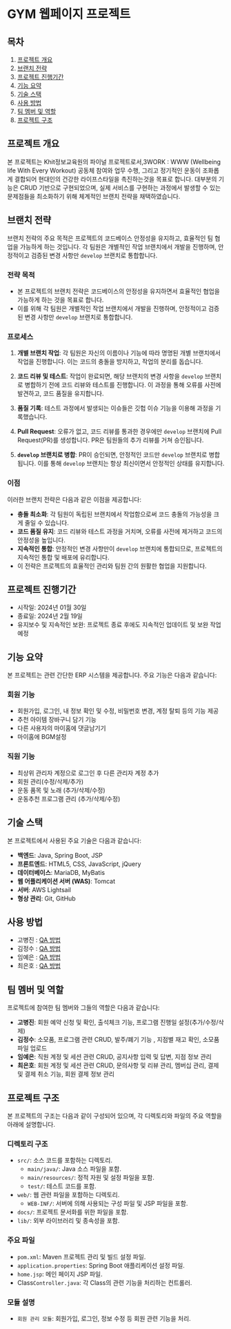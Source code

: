 # GYM 웹페이지 프로젝트

## 목차
1. [프로젝트 개요](#프로젝트-개요)
2. [브랜치 전략](#브랜치-전략)
3. [프로젝트 진행기간](#프로젝트-진행기간)
4. [기능 요약](#기능-요약)
5. [기술 스택](#기술-스택)
6. [사용 방법](#사용-방법)
7. [팀 멤버 및 역할](#팀-멤버-및-역할)
8. [프로젝트 구조](#프로젝트-구조)

## 프로젝트 개요
본 프로젝트는 Khit정보교육원의 파이널 프로젝트로서,3WORK : WWW (Wellbeing life With Every Workout)
공동체 참여와 업무 수행, 그리고 정기적인 운동이 조화롭게 결합되어 현대인의 건강한 라이프스타일을 촉진하는것을 목표로 합니다. 대부분의 기능은 CRUD 기반으로 구현되었으며, 실제 서비스를 구현하는 과정에서 발생할 수 있는 문제점들을 최소화하기 위해 체계적인 브랜치 전략을 채택하였습니다.

## 브랜치 전략
브랜치 전략의 주요 목적은 프로젝트의 코드베이스 안정성을 유지하고, 효율적인 팀 협업을 가능하게 하는 것입니다. 각 팀원은 개별적인 작업 브랜치에서 개발을 진행하며, 안정적이고 검증된 변경 사항만 `develop` 브랜치로 통합합니다.

### 전략 목적
- 본 프로젝트의 브랜치 전략은 코드베이스의 안정성을 유지하면서 효율적인 협업을 가능하게 하는 것을 목표로 합니다.
- 이를 위해 각 팀원은 개별적인 작업 브랜치에서 개발을 진행하며, 안정적이고 검증된 변경 사항만 `develop` 브랜치로 통합합니다.
### 프로세스
1. **개별 브랜치 작업**: 각 팀원은 자신의 이름이나 기능에 따라 명명된 개별 브랜치에서 작업을 진행합니다. 이는 코드의 충돌을 방지하고, 작업의 분리를 돕습니다.

2. **코드 리뷰 및 테스트**: 작업이 완료되면, 해당 브랜치의 변경 사항을 `develop` 브랜치로 병합하기 전에 코드 리뷰와 테스트를 진행합니다. 이 과정을 통해 오류를 사전에 발견하고, 코드 품질을 유지합니다.

3. **품질 기록**: 테스트 과정에서 발생되는 이슈들은 깃헙 이슈 기능을 이용해 과정을 기록했습니다.

4. **Pull Request**: 오류가 없고, 코드 리뷰를 통과한 경우에만 `develop` 브랜치에 Pull Request(PR)를 생성합니다. PR은 팀원들의 추가 리뷰를 거쳐 승인됩니다.

5. **`develop` 브랜치로 병합**: PR이 승인되면, 안정적인 코드만 `develop` 브랜치로 병합됩니다. 이를 통해 `develop` 브랜치는 항상 최신이면서 안정적인 상태를 유지합니다.
### 이점
이러한 브랜치 전략은 다음과 같은 이점을 제공합니다:
- **충돌 최소화**: 각 팀원이 독립된 브랜치에서 작업함으로써 코드 충돌의 가능성을 크게 줄일 수 있습니다.
- **코드 품질 유지**: 코드 리뷰와 테스트 과정을 거치며, 오류를 사전에 제거하고 코드의 안정성을 높입니다.
- **지속적인 통합**: 안정적인 변경 사항만이 `develop` 브랜치에 통합되므로, 프로젝트의 지속적인 통합 및 배포에 유리합니다.
- 이 전략은 프로젝트의 효율적인 관리와 팀원 간의 원활한 협업을 지원합니다.
## 프로젝트 진행기간
- 시작일: 2024년 01월 30일
- 종료일: 2024년 2월 19일
- 유지보수 및 지속적인 보완: 프로젝트 종료 후에도 지속적인 업데이트 및 보완 작업 예정

## 기능 요약
본 프로젝트는  관련 간단한 ERP 시스템을 제공합니다. 주요 기능은 다음과 같습니다:

### 회원 기능
- 회원가입, 로그인, 내 정보 확인 및 수정, 비밀번호 변경, 계정 탈퇴 등의 기능 제공
- 추천 아이템 장바구니 담기 기능
- 다른 사용자의 마이홈에 댓글남기기
- 마이홈에 BGM설정

### 직원 기능
- 최상위 관리자 계정으로 로그인 후 다른 관리자 계정 추가
- 회원 관리(수정/삭제/추가)
- 운동 품목 및 노래 (추가/삭제/수정)
- 운동추천 프로그램 관리 (추가/삭제/수정)


## 기술 스택
본 프로젝트에서 사용된 주요 기술은 다음과 같습니다:

- **백엔드**: Java, Spring Boot, JSP
- **프론트엔드**: HTML5, CSS, JavaScript, jQuery
- **데이터베이스**: MariaDB, MyBatis
- **웹 어플리케이션 서버 (WAS)**: Tomcat
- **서버**: AWS Lightsail
- **형상 관리**: Git, GitHub

## 사용 방법
- 고병진 : [QA 방법](노션주소)
- 김정수 : [QA 방법](노션주소)
- 임예은 : [QA 방법](노션주소)
- 최은호 : [QA 방법](노션주소)
  
## 팀 멤버 및 역할
프로젝트에 참여한 팀 멤버와 그들의 역할은 다음과 같습니다:

- **고병진**: 회원 예약 신청 및 확인, 출석체크 기능, 프로그램 진행일 설정(추가/수정/삭제)
- **김정수**: 소모품, 프로그램 관련 CRUD, 발주/폐기 기능 , 지점별 재고 확인, 소모품 파일 업로드
- **임예은**: 직원 계정 및 세션 관련 CRUD, 공지사항 입력 및 답변, 지점 정보 관리
- **최은호**: 회원 계정 및 세션 관련 CRUD, 문의사항 및 리뷰 관리, 멤버십 관리, 결제 및 결제 취소 기능, 회원 결제 정보 관리

## 프로젝트 구조
본 프로젝트의 구조는 다음과 같이 구성되어 있으며, 각 디렉토리와 파일의 주요 역할을 아래에 설명합니다.

### 디렉토리 구조
- `src/`: 소스 코드를 포함하는 디렉토리.
  - `main/java/`: Java 소스 파일을 포함.
  - `main/resources/`: 정적 자원 및 설정 파일을 포함.
  - `test/`: 테스트 코드를 포함.
- `web/`: 웹 관련 파일을 포함하는 디렉토리.
  - `WEB-INF/`: 서버에 의해 사용되는 구성 파일 및 JSP 파일을 포함.
- `docs/`: 프로젝트 문서화를 위한 파일을 포함.
- `lib/`: 외부 라이브러리 및 종속성을 포함.

### 주요 파일
- `pom.xml`: Maven 프로젝트 관리 및 빌드 설정 파일.
- `application.properties`: Spring Boot 애플리케이션 설정 파일.
- `home.jsp`: 메인 페이지 JSP 파일.
- Class`Controller.java`: 각 Class의 관련 기능을 처리하는 컨트롤러.

### 모듈 설명
- `회원 관리 모듈`: 회원가입, 로그인, 정보 수정 등 회원 관련 기능을 처리.
